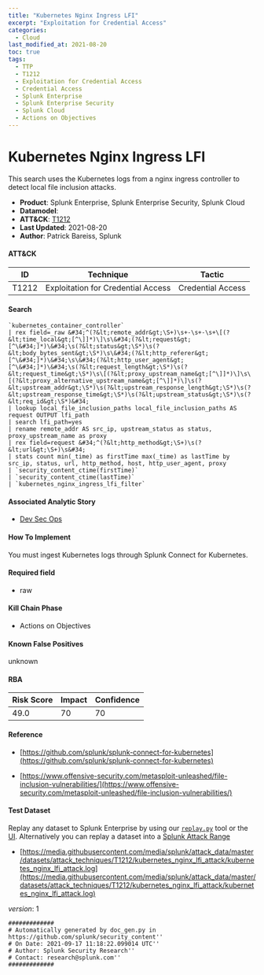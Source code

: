 ```yaml
---
title: "Kubernetes Nginx Ingress LFI"
excerpt: "Exploitation for Credential Access"
categories:
  - Cloud
last_modified_at: 2021-08-20
toc: true
tags:
  - TTP
  - T1212
  - Exploitation for Credential Access
  - Credential Access
  - Splunk Enterprise
  - Splunk Enterprise Security
  - Splunk Cloud
  - Actions on Objectives
---
```


# Kubernetes Nginx Ingress LFI

This search uses the Kubernetes logs from a nginx ingress controller to detect local file inclusion attacks.

- **Product**: Splunk Enterprise, Splunk Enterprise Security, Splunk Cloud
- **Datamodel**:
- **ATT&CK**: [T1212](https://attack.mitre.org/techniques/T1212/)
- **Last Updated**: 2021-08-20
- **Author**: Patrick Bareiss, Splunk


#### ATT&CK

| ID          | Technique   | Tactic       |
| ----------- | ----------- |--------------|
| T1212 | Exploitation for Credential Access | Credential Access |


#### Search

```
`kubernetes_container_controller` 
| rex field=_raw &#34;^(?&lt;remote_addr&gt;\S+)\s+-\s+-\s+\[(?&lt;time_local&gt;[^\]]*)\]\s\&#34;(?&lt;request&gt;[^\&#34;]*)\&#34;\s(?&lt;status&gt;\S*)\s(?&lt;body_bytes_sent&gt;\S*)\s\&#34;(?&lt;http_referer&gt;[^\&#34;]*)\&#34;\s\&#34;(?&lt;http_user_agent&gt;[^\&#34;]*)\&#34;\s(?&lt;request_length&gt;\S*)\s(?&lt;request_time&gt;\S*)\s\[(?&lt;proxy_upstream_name&gt;[^\]]*)\]\s\[(?&lt;proxy_alternative_upstream_name&gt;[^\]]*)\]\s(?&lt;upstream_addr&gt;\S*)\s(?&lt;upstream_response_length&gt;\S*)\s(?&lt;upstream_response_time&gt;\S*)\s(?&lt;upstream_status&gt;\S*)\s(?&lt;req_id&gt;\S*)&#34; 
| lookup local_file_inclusion_paths local_file_inclusion_paths AS request OUTPUT lfi_path 
| search lfi_path=yes 
| rename remote_addr AS src_ip, upstream_status as status, proxy_upstream_name as proxy 
| rex field=request &#34;^(?&lt;http_method&gt;\S+)\s(?&lt;url&gt;\S+)\s&#34; 
| stats count min(_time) as firstTime max(_time) as lastTime by src_ip, status, url, http_method, host, http_user_agent, proxy 
| `security_content_ctime(firstTime)` 
| `security_content_ctime(lastTime)` 
| `kubernetes_nginx_ingress_lfi_filter`
```

#### Associated Analytic Story

* [Dev Sec Ops](_stories/dev_sec_ops)


#### How To Implement
You must ingest Kubernetes logs through Splunk Connect for Kubernetes.

#### Required field

* raw


#### Kill Chain Phase

* Actions on Objectives


#### Known False Positives
unknown



#### RBA

| Risk Score  | Impact      | Confidence   |
| ----------- | ----------- |--------------|
| 49.0 | 70 | 70 |



#### Reference


* [https://github.com/splunk/splunk-connect-for-kubernetes](https://github.com/splunk/splunk-connect-for-kubernetes)

* [https://www.offensive-security.com/metasploit-unleashed/file-inclusion-vulnerabilities/](https://www.offensive-security.com/metasploit-unleashed/file-inclusion-vulnerabilities/)



#### Test Dataset
Replay any dataset to Splunk Enterprise by using our [`replay.py`](https://github.com/splunk/attack_data#using-replaypy) tool or the [UI](https://github.com/splunk/attack_data#using-ui).
Alternatively you can replay a dataset into a [Splunk Attack Range](https://github.com/splunk/attack_range#replay-dumps-into-attack-range-splunk-server)


* [https://media.githubusercontent.com/media/splunk/attack_data/master/datasets/attack_techniques/T1212/kubernetes_nginx_lfi_attack/kubernetes_nginx_lfi_attack.log](https://media.githubusercontent.com/media/splunk/attack_data/master/datasets/attack_techniques/T1212/kubernetes_nginx_lfi_attack/kubernetes_nginx_lfi_attack.log)


_version_: 1

```
#############
# Automatically generated by doc_gen.py in https://github.com/splunk/security_content''
# On Date: 2021-09-17 11:18:22.099014 UTC''
# Author: Splunk Security Research''
# Contact: research@splunk.com''
#############
```